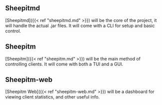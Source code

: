 ## Sheepitmd
[Sheepitmd]({{< ref "sheepitmd.md" >}}) will be the core of the project, it will handle the actual .jar files. It will come with a CLI for setup and basic control.
## Sheepitm
[Sheepitm]({{< ref "sheepitm.md" >}}) will be the main method of controlling clients. It will come with both a TUI and a GUI.
## Sheepitm-web
[Sheepitm Web]({{< ref "sheepitm-web.md" >}}) will be a dashboard for viewing client statistics, and other useful info.